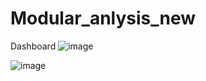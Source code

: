 # Modular_anlysis_new
Dashboard
![image](https://github.com/Tarun1204/Modular_anlysis_new/assets/102130275/c0731df1-10e4-448d-a37f-570bed1a019d)

![image](https://github.com/Tarun1204/Modular_anlysis_new/assets/102130275/a0d74bff-f206-4e50-8d49-ca4179710f04)

